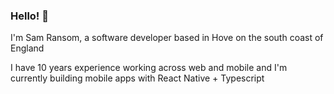 ### Hello! 👋
I'm Sam Ransom, a software developer based in Hove on the south coast of England  

I have 10 years experience working across web and mobile and I'm currently building mobile apps with React Native + Typescript
